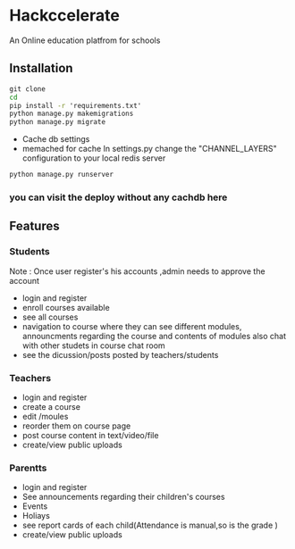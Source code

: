 # Hackccelerate


An Online education platfrom for schools 


## Installation
```bat
git clone 
cd 
pip install -r 'requirements.txt'
python manage.py makemigrations
python manage.py migrate

```

- Cache db settings
- memached for cache
In settings.py change the "CHANNEL_LAYERS" configuration to your local redis server

```bat
python manage.py runserver
```

### you can visit the deploy without any cachdb here





## Features 

### Students

Note : Once user register's his accounts ,admin needs to approve the account

- login and register
- enroll courses available
- see all courses 
- navigation to course where they can see different modules,
announcments regarding the course and contents of modules also 
chat with other studets in course chat room
- see the dicussion/posts posted by teachers/students



### Teachers
- login and register
- create a course
- edit /moules
- reorder them on course page
- post course content in text/video/file
- create/view public uploads 


### Parentts
-  login and register
- See announcements regarding their children's courses
- Events 
- Holiays
- see report cards of each child(Attendance is manual,so is the grade )
- create/view public uploads 




